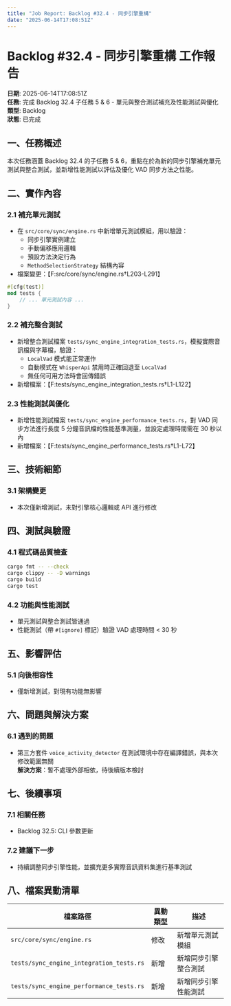 ```yaml
---
title: "Job Report: Backlog #32.4 - 同步引擎重構"
date: "2025-06-14T17:08:51Z"
---
```


# Backlog #32.4 - 同步引擎重構 工作報告

**日期**: 2025-06-14T17:08:51Z  
**任務**: 完成 Backlog 32.4 子任務 5 & 6 - 單元與整合測試補充及性能測試與優化  
**類型**: Backlog  
**狀態**: 已完成

## 一、任務概述

本次任務涵蓋 Backlog 32.4 的子任務 5 & 6，重點在於為新的同步引擎補充單元測試與整合測試，並新增性能測試以評估及優化 VAD 同步方法之性能。

## 二、實作內容

### 2.1 補充單元測試
- 在 `src/core/sync/engine.rs` 中新增單元測試模組，用以驗證：
  - 同步引擎實例建立  
  - 手動偏移應用邏輯  
  - 預設方法決定行為  
  - `MethodSelectionStrategy` 結構內容  
- 檔案變更：【F:src/core/sync/engine.rs†L203-L291】

```rust
#[cfg(test)]
mod tests {
    // ... 單元測試內容 ...
}
```

### 2.2 補充整合測試
- 新增整合測試檔案 `tests/sync_engine_integration_tests.rs`，模擬實際音訊檔與字幕檔，驗證：
  - `LocalVad` 模式能正常運作  
  - 自動模式在 `WhisperApi` 禁用時正確回退至 `LocalVad`  
  - 無任何可用方法時會回傳錯誤  
- 新增檔案：【F:tests/sync_engine_integration_tests.rs†L1-L122】

### 2.3 性能測試與優化
- 新增性能測試檔案 `tests/sync_engine_performance_tests.rs`，對 VAD 同步方法進行長度 5 分鐘音訊檔的性能基準測量，並設定處理時間需在 30 秒以內  
- 新增檔案：【F:tests/sync_engine_performance_tests.rs†L1-L72】

## 三、技術細節

### 3.1 架構變更
- 本次僅新增測試，未對引擎核心邏輯或 API 進行修改

## 四、測試與驗證

### 4.1 程式碼品質檢查
```bash
cargo fmt -- --check
cargo clippy -- -D warnings
cargo build
cargo test
```

### 4.2 功能與性能測試
- 單元測試與整合測試皆通過  
- 性能測試（帶 `#[ignore]` 標記）驗證 VAD 處理時間 < 30 秒

## 五、影響評估

### 5.1 向後相容性
- 僅新增測試，對現有功能無影響

## 六、問題與解決方案

### 6.1 遇到的問題
- 第三方套件 `voice_activity_detector` 在測試環境中存在編譯錯誤，與本次修改範圍無關  
**解決方案**：暫不處理外部相依，待後續版本檢討

## 七、後續事項

### 7.1 相關任務
- Backlog 32.5: CLI 參數更新

### 7.2 建議下一步
- 持續調整同步引擎性能，並擴充更多實際音訊資料集進行基準測試

## 八、檔案異動清單

| 檔案路徑                                   | 異動類型 | 描述                  |
|-------------------------------------------|----------|---------------------|
| `src/core/sync/engine.rs`                 | 修改     | 新增單元測試模組      |
| `tests/sync_engine_integration_tests.rs`  | 新增     | 新增同步引擎整合測試  |
| `tests/sync_engine_performance_tests.rs`  | 新增     | 新增同步引擎性能測試  |
